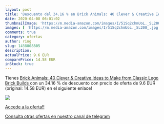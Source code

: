```yaml
---
layout: post
title: 'Descuento del 34.16 % en Brick Animals: 40 Clever & Creative Idea'
date: 2020-04-08 06:01:02
thumbnailImage: 'https://m.media-amazon.com/images/I/51Sq2chmUoL._SL200_.jpg'
images: [ 'https://m.media-amazon.com/images/I/51Sq2chmUoL._SL200_.jpg' ]
comments: true
category: ofertas
author: ring
slug: 1438008805
description:
actualPrice: 9.6 EUR
comparePrice: 14.58 EUR
inStock: true
---
```


Tienes [Brick Animals: 40 Clever & Creative Ideas to Make from Classic Lego  Brick Builds ](https://www.amazon.com/dp/1438008805/?tag=redken08-20) con un 34.16 % de descuento con precio de oferta de 9.6 EUR (original: 14.58 EUR) en el siguiente enlace!

[![](https://m.media-amazon.com/images/I/51Sq2chmUoL._SL200_.jpg)](https://www.amazon.com/dp/1438008805/?tag=redken08-20)

[Accede a la oferta!!](https://www.amazon.com/dp/1438008805/?tag=redken08-20)

[Consulta otras ofertas en nuestro canal de telegram](https://t.me/s/ofertas25)
